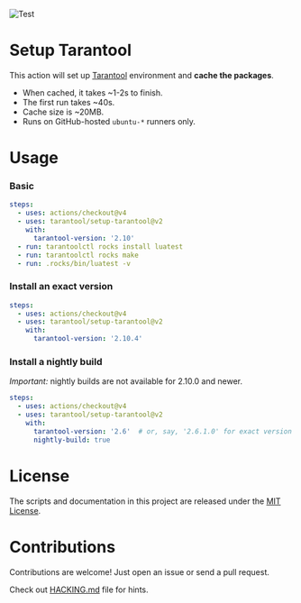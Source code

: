 ![Test](https://github.com/tarantool/setup-tarantool/workflows/Test/badge.svg)

# Setup Tarantool

This action will set up [Tarantool](https://www.tarantool.io) environment and **cache the packages**.

- When cached, it takes \~1-2s to finish.
- The first run takes \~40s.
- Cache size is \~20MB.
- Runs on GitHub-hosted `ubuntu-*` runners only.

# Usage

### Basic

```yaml
steps:
  - uses: actions/checkout@v4
  - uses: tarantool/setup-tarantool@v2
    with:
      tarantool-version: '2.10'
  - run: tarantoolctl rocks install luatest
  - run: tarantoolctl rocks make
  - run: .rocks/bin/luatest -v
```

### Install an exact version

```yaml
steps:
  - uses: actions/checkout@v4
  - uses: tarantool/setup-tarantool@v2
    with:
      tarantool-version: '2.10.4'
```

### Install a nightly build

*Important:* nightly builds are not available for 2.10.0 and newer.

```yaml
steps:
  - uses: actions/checkout@v4
  - uses: tarantool/setup-tarantool@v2
    with:
      tarantool-version: '2.6'  # or, say, '2.6.1.0' for exact version
      nightly-build: true
```

# License

The scripts and documentation in this project are released under the [MIT License](LICENSE).

# Contributions

Contributions are welcome! Just open an issue or send a pull request.

Check out [HACKING.md](./HACKING.md) file for hints.
